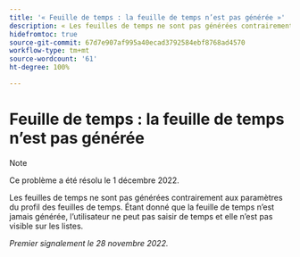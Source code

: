 ```yaml
---
title: '« Feuille de temps : la feuille de temps n’est pas générée »'
description: « Les feuilles de temps ne sont pas générées contrairement aux paramètres du profil des feuilles de temps. »
hidefromtoc: true
source-git-commit: 67d7e907af995a40ecad3792584ebf8768ad4570
workflow-type: tm+mt
source-wordcount: '61'
ht-degree: 100%

---
```



# Feuille de temps : la feuille de temps n’est pas générée

>[!NOTE]
>Ce problème a été résolu le 1 décembre 2022.

Les feuilles de temps ne sont pas générées contrairement aux paramètres du profil des feuilles de temps. Étant donné que la feuille de temps n’est jamais générée, l’utilisateur ne peut pas saisir de temps et elle n’est pas visible sur les listes.

_Premier signalement le 28 novembre 2022._

